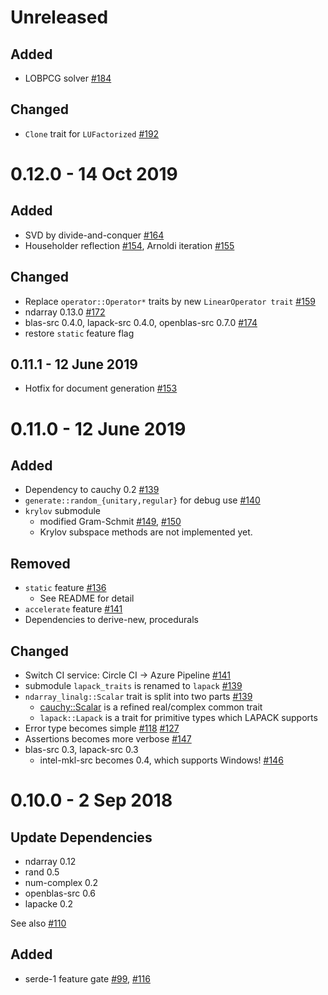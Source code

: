 Unreleased
===========

Added
------
- LOBPCG solver [#184](../../pull/184)

Changed
-------
- `Clone` trait for `LUFactorized` [#192](../../192)

0.12.0 - 14 Oct 2019
====================

Added
-----
- SVD by divide-and-conquer [#164](../../pull/164)
- Householder reflection [#154](../../pull/154), Arnoldi iteration [#155](../../pull/155)

Changed
----------
- Replace `operator::Operator*` traits by new `LinearOperator trait` [#159](../../pull/159)
- ndarray 0.13.0 [#172](../../pull/172)
- blas-src 0.4.0, lapack-src 0.4.0, openblas-src 0.7.0 [#174](../../pull/174)
- restore `static` feature flag

0.11.1 - 12 June 2019
---------------------

- Hotfix for document generation [#153](../../pull/153)

0.11.0 - 12 June 2019
====================

Added
--------
- Dependency to cauchy 0.2 [#139](../../pull/139)
- `generate::random_{unitary,regular}` for debug use [#140](../../pull/140) 
- `krylov` submodule
  - modified Gram-Schmit [#149](../../pull/149), [#150](../../pull/150)
  - Krylov subspace methods are not implemented yet.

Removed
----------
- `static` feature [#136](../../pull/136)
  - See README for detail
- `accelerate` feature [#141](../../pull/141)
- Dependencies to derive-new, procedurals

Changed
---------
- Switch CI service: Circle CI -> Azure Pipeline [#141](../../pull/141)
- submodule `lapack_traits` is renamed to `lapack` [#139](../../pull/139)
- `ndarray_linalg::Scalar` trait is split into two parts [#139](../../pull/139)
  - [cauchy::Scalar](https://docs.rs/cauchy/0.2.0/cauchy/trait.Scalar.html) is a refined real/complex common trait
  - `lapack::Lapack` is a trait for primitive types which LAPACK supports
- Error type becomes simple [#118](../../pull/118) [#127](../../pull/127)
- Assertions becomes more verbose [#147](../../pull/147)
- blas-src 0.3, lapack-src 0.3
  - intel-mkl-src becomes 0.4, which supports Windows! [#146](../../pull/146)

0.10.0 - 2 Sep 2018
=======

Update Dependencies
--------------------

- ndarray 0.12
- rand 0.5
- num-complex 0.2
- openblas-src 0.6
- lapacke 0.2

See also [#110](../../pull/110)

Added
------
- serde-1 feature gate [#99](../../pull/99), [#116](../../pull/116)
